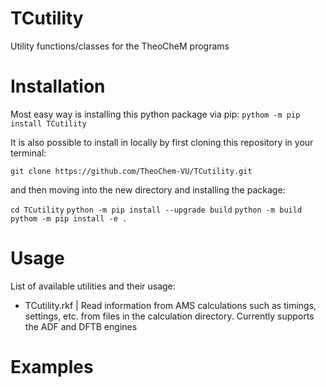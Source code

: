 # TCutility
Utility functions/classes for the TheoCheM programs

# Installation

Most easy way is installing this python package via pip:
``` pythom -m pip install TCutility ```

It is also possible to install in locally by first cloning this repository in your terminal: 

``` git clone https://github.com/TheoChem-VU/TCutility.git ```

and then moving into the new directory and installing the package:

``` cd TCutility ```
``` python -m pip install --upgrade build ```
``` python -m build ```
``` pythom -m pip install -e . ```

# Usage
List of available utilities and their usage:
- TCutility.rkf | Read information from AMS calculations such as timings, settings, etc. from files in the calculation directory. Currently supports the ADF and DFTB engines


# Examples
